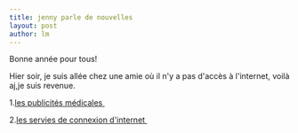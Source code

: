 ```yaml
---
title: jenny parle de nouvelles 
layout: post
author: lm
---
```

<p>Bonne année pour tous!</p>
<p>Hier soir, je suis allée chez une amie où il n&#39;y a pas d&#39;accès à l&#39;internet, voilà aj,je suis revenue.</p>
<p>1.<a href="http://www.french.xinhuanet.com/french/2006-12/31/content_368741.htm" target="_blank">les publicités médicales </a></p>
<p>2.<a href="http://www.french.xinhuanet.com/french/2006-12/31/content_368744.htm" target="_blank">les servies de connexion d&#39;internet </a></p>
